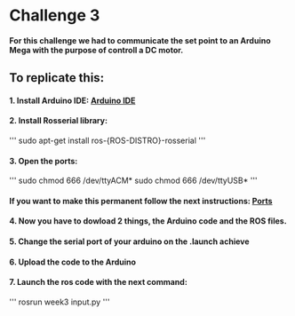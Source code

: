 # Challenge 3

#### For this challenge we had to communicate the set point to an Arduino Mega with the purpose of controll a DC motor.

## To replicate this:
#### 1. Install Arduino IDE: [Arduino IDE](https://www.arduino.cc/en/software)
#### 2. Install Rosserial library:
'''
sudo apt-get install ros-{ROS-DISTRO}-rosserial
'''
#### 3. Open the ports:
'''
sudo chmod 666 /dev/ttyACM*
sudo chmod 666 /dev/ttyUSB*
'''
#### If you want to make this permanent follow the next instructions: [Ports](https://askubuntu.com/questions/58119/changing-permissions-on-serial-port)

#### 4. Now you have to dowload 2 things, the Arduino code and the ROS files.

#### 5. Change the serial port of your arduino on the .launch achieve

#### 6. Upload the code to the Arduino

#### 7. Launch the ros code with the next command:
'''
rosrun week3 input.py
'''